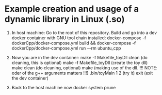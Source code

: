 # Example creation and usage of a dynamic library in Linux (.so)

1. In host machine:
Go to the root of this repository.
Build and go into a dev docker container with GNU tool chain installed: docker-compose -f dockerCpp/docker-compose.yml build && docker-compose -f dockerCpp/docker-compose.yml run --rm ubuntu_cpp

2. Now you are in the dev container:
make -f Makefile_toyDll clean (do cleaning, this is optional)
make -f Makefile_toyDll (create the toy dll)
make clean (do cleaning, optional)
make (making use of the dll. !!! NOTE: oder of the g++ arguments matters !!!)
.bin/toyMain 1 2 (try it)
exit (exit the dev container)

3. Back to the host machine now
docker system prune
